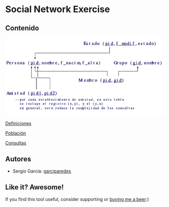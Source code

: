 # Social Network Exercise

Contenido
----

![Diagrama](er-diagram.png)

[Definiciones](definitions/)

[Población](populations/)

[Consultas](queries/)


Autores
----
- Sergio García: [garciparedes](https://github.com/garciparedes)

## Like it? Awesome!
If you find this tool useful, consider supporting or [buying me a beer](https://www.paypal.me/garciparedes/2):)
